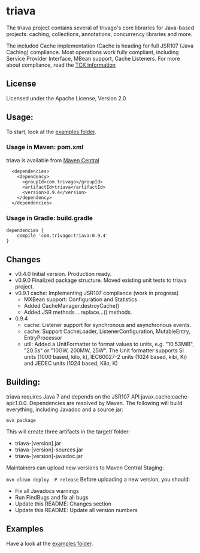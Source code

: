 # triava

The triava project contains several of trivago's core libraries for Java-based projects: caching, collections, annotations, concurrency libraries and more.

The included Cache implementation tCache is heading for full JSR107 (Java Caching) compliance. Most operations work fully compliant, including Service Provider Interface, MBean support, Cache Listeners. For more about compliance, read the [TCK information](./tck/README.md) 

## License
Licensed under the Apache License, Version 2.0

## Usage:
To start, look at the [examples folder](./src/examples/java/com/trivago/examples).

### Usage in Maven: pom.xml
triava is available from [Maven Central](http://search.maven.org/#search|ga|1|a%3A%22triava%22)

```
  <dependencies>
    <dependency>
      <groupId>com.trivago</groupId>
      <artifactId>triava</artifactId>
      <version>0.9.4</version>
    </dependency>
  </dependencies>
```


### Usage in Gradle: build.gradle
```
dependencies {
	compile 'com.trivago:triava:0.9.4'
}
```

## Changes ##
- v0.4.0 Initial version. Production ready.
- v0.9.0 Finalized package structure. Moved existing unit tests to triava project.
- v0.9.1 cache: Implementing JSR107 compliance (work in progress)
    - MXBean support: Configuration and Statistics
    - Added CacheManager.destroyCache()
    - Added JSR methods ...replace...() methods.
- 0.9.4
    - cache: Listener support for synchronous and asynchronous events.
    - cache: Support CacheLoader, ListenerConfiguration, MutableEntry, EntryProcessor
    - util:  Added a UnitFormatter to format values to units, e.g. "10.53MiB", "20.5s" or "10GW, 200MW, 25W". The Unit formatter
             supports SI units (1000 based, kilo, k), IEC60027-2 units (1024 based, kibi, Ki) and JEDEC units (1024 based, Kilo, K)


## Building:
triava requires Java 7 and depends on the JSR107 API javax.cache:cache-api:1.0.0. Dependencies are resolved by Maven. The following will build everything, including Javadoc and a source jar:

`mvn package`

This will create three artifacts in the target/ folder:

- triava-[version].jar
- triava-[version]-sources.jar
- triava-[version]-javadoc.jar

Maintainers can upload new versions to Maven Central Staging:
 
`mvn clean deploy -P release` 
Before uploading a new version, you should:
 - Fix all Javadocs warnings
 - Run FindBugs and fix all bugs
 - Update this README: Changes section
 - Update this README: Update all version numbers
   

## Examples
Have a look at the [examples folder](./src/examples/java/com/trivago/examples).

